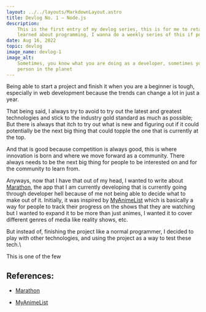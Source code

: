 ```yaml
---
layout: ../../layouts/MarkdownLayout.astro
title: Devlog No. 1 — Node.js
description:
    This is the first entry of my devlog series, this is for me to retain my knowledge about what I
    learned about programming, I wanna do a weekly series of this if possible.
date: Aug 16, 2022
topic: devlog
image_name: devlog-1
image_alt:
    Sometimes, you know what you are doing as a developer, sometimes you feel like the stupidest
    person in the planet
---
```


Being able to start a project and finish it when you are a beginner is tough, especially in web
development because the trends can change a lot in just a year.

That being said, I always try to avoid to try out the latest and greatest technologies and stick to
the industry gold standard as much as possible; But there is always that itch to try out what is new
and figuring out if it could potentially be the next big thing that could topple the one that is
currently at the top.

And that is good because competition is always good, this is where innovation is born and where we
move forward as a community. There always needs to be the next big thing for people to be interested
on and for the community to learn from.

Anyways, now that I have that out of my head, I wanted to write about [Marathon], the app that I am
currently developing that is currently going through developer hell because of me not being able to
decide what to make out of it. Initially, it was inspired by [MyAnimeList] which is basically a way
for people to track their progress on the shows that they are watching but I wanted to expand it to
be more than just animes, I wanted it to cover different genres of media like reality shows, etc.

But instead of, finishing the project like a normal programmer, I decided to play with other
technologies, and using the project as a way to test these tech.\

This is one of the few

## References:

-   [Marathon]

-   [MyAnimeList]

[marathon]: https://marathon-preview.vercel.app
[myanimelist]: https://myanimelist.net/
